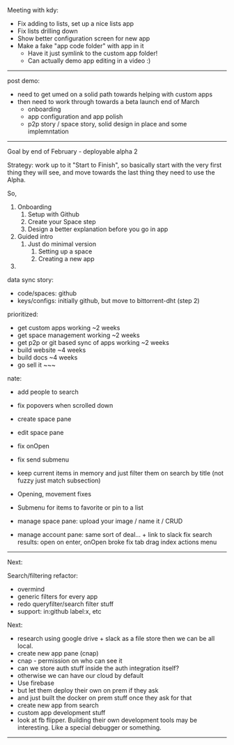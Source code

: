Meeting with kdy:

- Fix adding to lists, set up a nice lists app
- Fix lists drilling down
- Show better configuration screen for new app
- Make a fake "app code folder" with app in it
  - Have it just symlink to the custom app folder!
  - Can actually demo app editing in a video :)

---

post demo:

- need to get umed on a solid path towards helping with custom apps
- then need to work through towards a beta launch end of March
  - onboarding
  - app configuration and app polish
  - p2p story / space story, solid design in place and some implemntation

---

Goal by end of February - deployable alpha 2

Strategy: work up to it "Start to Finish", so basically start with the very first thing they will see, and move towards the last thing they need to use the Alpha.

So,

1. Onboarding
   1. Setup with Github
   2. Create your Space step
   3. Design a better explanation before you go in app
2. Guided intro
   1. Just do minimal version
      1. Setting up a space
      2. Creating a new app
3.

data sync story:

- code/spaces: github
- keys/configs: initially github, but move to bittorrent-dht (step 2)

prioritized:

- get custom apps working ~2 weeks
- get space management working ~2 weeks
- get p2p or git based sync of apps working ~2 weeks
- build website ~4 weeks
- build docs ~4 weeks
- go sell it ~~~

nate:

- add people to search
- fix popovers when scrolled down
- create space pane
- edit space pane
- fix onOpen
- fix send submenu

- keep current items in memory and just filter them on search by title (not fuzzy just match subsection)
- Opening, movement fixes
- Submenu for items to favorite or pin to a list
- manage space pane: upload your image / name it / CRUD
- manage account pane: same sort of deal... + link to slack
  fix search results: open on enter, onOpen broke
  fix tab drag index
  actions menu

---

Next:

Search/filtering refactor:

- overmind
- generic filters for every app
- redo queryfilter/search filter stuff
- support: in:github label:x, etc

Next:

- research using google drive + slack as a file store then we can be all local.
- create new app pane (cnap)
- cnap - permission on who can see it
- can we store auth stuff inside the auth integration itself?
- otherwise we can have our cloud by default
- Use firebase
- but let them deploy their own on prem if they ask
- and just built the docker on prem stuff once they ask for that
- create new app from search
- custom app development stuff
- look at fb flipper. Building their own development tools may be interesting. Like a special debugger or something.

---
